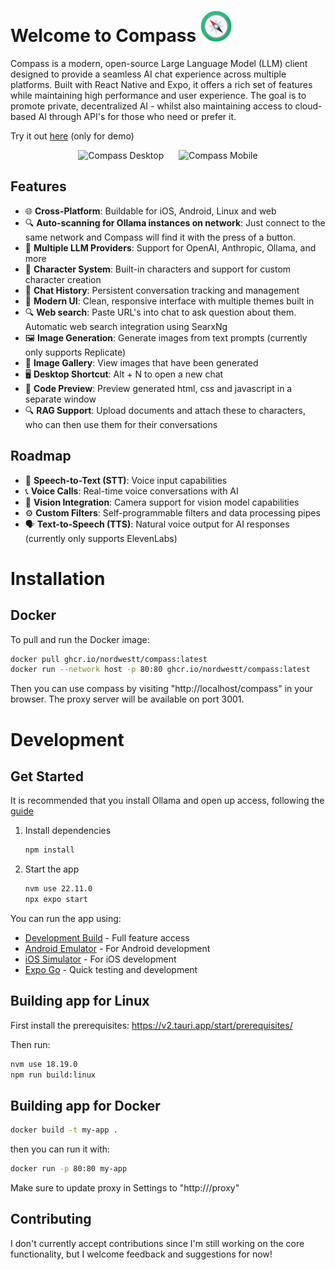 # Welcome to Compass <img src="/assets/compass.png" alt="Compass Logo" height="50" /> 

Compass is a modern, open-source Large Language Model (LLM) client designed to provide a seamless AI chat experience across multiple platforms. Built with React Native and Expo, it offers a rich set of features while maintaining high performance and user experience.
The goal is to promote private, decentralized AI - whilst also maintaining access to cloud-based AI through API's for those who need or prefer it.

Try it out [here](https://nordwestt.com/compass) (only for demo)

<p align="center">
<img src="https://github.com/user-attachments/assets/f95389af-4378-466f-87e2-142638c1f422" alt="Compass Desktop" height="300" />
   &nbsp;&nbsp;&nbsp;&nbsp;
<img src="https://github.com/user-attachments/assets/02f206c1-9522-4264-bb18-c6f3cde8e152" alt="Compass Mobile" height="300"/>
</p>


## Features

- 🌐 **Cross-Platform**: Buildable for iOS, Android, Linux and web
- 🔍 **Auto-scanning for Ollama instances on network**: Just connect to the same network and Compass will find it with the press of a button.
- 🤖 **Multiple LLM Providers**: Support for OpenAI, Anthropic, Ollama, and more
- 👥 **Character System**: Built-in characters and support for custom character creation
- 💬 **Chat History**: Persistent conversation tracking and management
- 🎨 **Modern UI**: Clean, responsive interface with multiple themes built in
- 🔍 **Web search**: Paste URL's into chat to ask question about them. Automatic web search integration using SearxNg
- 🖼️ **Image Generation**: Generate images from text prompts (currently only supports Replicate)
- 📁 **Image Gallery**: View images that have been generated
- 🖥️ **Desktop Shortcut**: Alt + N to open a new chat
- 📝 **Code Preview**: Preview generated html, css and javascript in a separate window
- 🔍 **RAG Support**: Upload documents and attach these to characters, who can then use them for their conversations

## Roadmap

- 🎤 **Speech-to-Text (STT)**: Voice input capabilities
- 📞 **Voice Calls**: Real-time voice conversations with AI
- 📸 **Vision Integration**: Camera support for vision model capabilities
- ⚙️ **Custom Filters**: Self-programmable filters and data processing pipes
- 🗣️ **Text-to-Speech (TTS)**: Natural voice output for AI responses (currently only supports ElevenLabs)

# Installation 

## Docker
To pull and run the Docker image:

```bash
docker pull ghcr.io/nordwestt/compass:latest
docker run --network host -p 80:80 ghcr.io/nordwestt/compass:latest
```

Then you can use compass by visiting "http://localhost/compass" in your browser.
The proxy server will be available on port 3001.


# Development

## Get Started

It is recommended that you install Ollama and open up access, following the [guide](https://github.com/nordwestt/compass/wiki/Ollama) 

1. Install dependencies

   ```bash
   npm install
   ```

2. Start the app

   ```bash
   nvm use 22.11.0
   npx expo start
   ```

You can run the app using:

- [Development Build](https://docs.expo.dev/develop/development-builds/introduction/) - Full feature access
- [Android Emulator](https://docs.expo.dev/workflow/android-studio-emulator/) - For Android development
- [iOS Simulator](https://docs.expo.dev/workflow/ios-simulator/) - For iOS development
- [Expo Go](https://expo.dev/go) - Quick testing and development

## Building app for Linux

First install the prerequisites: https://v2.tauri.app/start/prerequisites/

Then run:

```bash
nvm use 18.19.0
npm run build:linux
```

## Building app for Docker

```bash
docker build -t my-app .
```
then you can run it with:

```bash
docker run -p 80:80 my-app
```

Make sure to update proxy in Settings to "http://<your-docker-app>/proxy"


## Contributing

I don't currently accept contributions since I'm still working on the core functionality, but I welcome feedback and suggestions for now!
